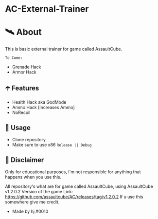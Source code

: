 # AC-External-Trainer

# 🛰 About
This is basic external trainer for game called AssaultCube.

`To Come:`

- Grenade Hack
- Armor Hack

## ☂️ Features
- Health Hack aka GodMode
- Ammo Hack [Increases Ammo]
- NoRecoil

## 🌠 Usage
- Clone repository
- Make sure to use x86 `Release || Debug`

## 🗿 Disclaimer
Only for educational purposes, I'm not responsible for anything that happens when you use this.

All repository's what are for game called AssaultCube, using AssaultCube v1.2.0.2 Version of the game
Link: https://github.com/assaultcube/AC/releases/tag/v1.2.0.2
If u use this somewhere give me credit.

- Made by hj.#0010
